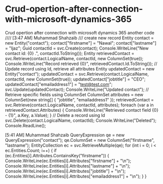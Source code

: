 # Crud-opertion-after-connection-with-microsoft-dynamics-365
Crud opertion after connection with microsoft dynamics 365
another code
////
[3:47 AM] Muhammad Shahzaib
/// create new record Entity contact = new Entity("contact");
contact["firstname"] = "Nawal";
contact["lastname"] = "Ijaz";
Guid contactId = svc.Create(contact);
Console.WriteLine("New contact id: {0} .", contactId.ToString());
Entity retrievedContact = svc.Retrieve(contact.LogicalName, contactId, new ColumnSet(true));
Console.WriteLine("Record retrieved {0}", retrievedContact.Id.ToString()); // Update record using Id, retrieve all attributes
Entity updatedContact = new Entity("contact");
updatedContact = svc.Retrieve(contact.LogicalName, contactId, new ColumnSet(true));
updatedContact["jobtitle"] = "CEO";
updatedContact["emailaddress1"] = "test@test.com";
svc.Update(updatedContact);
Console.WriteLine("Updated contact"); // Retrieve specific fields using ColumnSet
ColumnSet attributes = new ColumnSet(new string[] { "jobtitle", "emailaddress1" });
retrievedContact = svc.Retrieve(contact.LogicalName, contactId, attributes);
foreach (var a in retrievedContact.Attributes)
{
Console.WriteLine("Retrieved contact field {0} - {1}", a.Key, a.Value);
} // Delete a record using Id
svc.Delete(contact.LogicalName, contactId);
Console.WriteLine("Deleted");
Console.ReadLine();

[5:41 AM] Muhammad Shahzaib
QueryExpression qe = new QueryExpression("contact");
qe.ColumnSet = new ColumnSet("firstname", "lastname");
EntityCollection ec = svc.RetrieveMultiple(qe);
for (int i = 0; i < ec.Entities.Count; i++)
{
if (ec.Entities[i].Attributes.ContainsKey("firstname"))
{
Console.WriteLine(ec.Entities[i].Attributes["firstname"] + "\n");
Console.WriteLine(ec.Entities[i].Attributes["lastname"] + "\n");
Console.WriteLine(ec.Entities[i].Attributes["jobtitle"] + "\n");
Console.WriteLine(ec.Entities[i].Attributes["emailaddress1"] + "\n"); }
}

